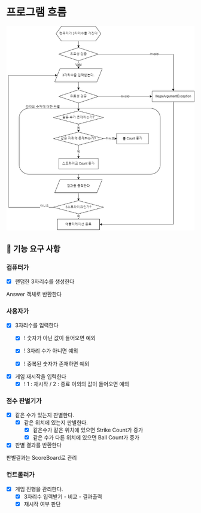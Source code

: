 # 프로그램 흐름

![flowchart](flowchart.png)

## 🚀 기능 요구 사항

### 컴퓨터가

- [x] 랜덤한 3자리수를 생성한다

Answer 객체로 반환한다

### 사용자가

- [x] 3자리수를 입력한다
    - [x] ! 숫자가 아닌 값이 들어오면 예외
    - [x] ! 3자리 수가 아니면 예외
    - [x] ! 중복된 숫자가 존재하면 예외


- [x] 게임 재시작을 입력한다
    - [x] ! 1 : 재시작 / 2 : 종료 이외의 값이 들어오면 예외

### 점수 판별기가

- [x] 같은 수가 있는지 판별한다.
    - [x] 같은 위치에 있는지 판별한다.
        - [x] 같은수가 같은 위치에 있으면 Strike Count가 증가
        - [x] 같은 수가 다른 위치에 있으면 Ball Count가 증가

- [x] 판별 결과를 반환한다

판별결과는 ScoreBoard로 관리

### 컨트롤러가

- [x] 게임 진행을 관리한다.
    - [x] 3자리수 입력받기 - 비교 - 결과출력
    - [x] 재시작 여부 판단